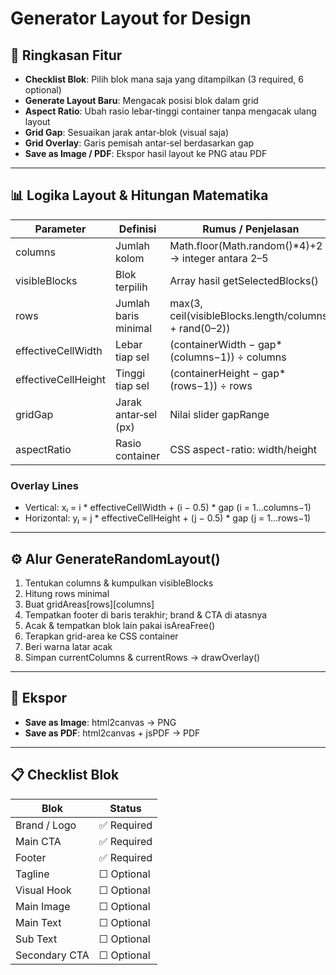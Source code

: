 # Generator Layout for Design

## 🔎 Ringkasan Fitur
- **Checklist Blok**: Pilih blok mana saja yang ditampilkan (3 required, 6 optional)  
- **Generate Layout Baru**: Mengacak posisi blok dalam grid  
- **Aspect Ratio**: Ubah rasio lebar‑tinggi container tanpa mengacak ulang layout  
- **Grid Gap**: Sesuaikan jarak antar‑blok (visual saja)  
- **Grid Overlay**: Garis pemisah antar‑sel berdasarkan gap  
- **Save as Image / PDF**: Ekspor hasil layout ke PNG atau PDF  

---

## 📊 Logika Layout & Hitungan Matematika

| Parameter | Definisi | Rumus / Penjelasan |
|-----------|----------|--------------------|
| columns | Jumlah kolom | Math.floor(Math.random()*4)+2 → integer antara 2–5 |
| visibleBlocks | Blok terpilih | Array hasil getSelectedBlocks() |
| rows | Jumlah baris minimal | max(3, ceil(visibleBlocks.length/columns) + rand(0–2)) |
| effectiveCellWidth | Lebar tiap sel | (containerWidth − gap*(columns−1)) ÷ columns |
| effectiveCellHeight | Tinggi tiap sel | (containerHeight − gap*(rows−1)) ÷ rows |
| gridGap | Jarak antar‑sel (px) | Nilai slider gapRange |
| aspectRatio | Rasio container | CSS aspect-ratio: width/height |

### Overlay Lines
- Vertical: xᵢ = i * effectiveCellWidth + (i − 0.5) * gap (i = 1…columns−1)  
- Horizontal: yⱼ = j * effectiveCellHeight + (j − 0.5) * gap (j = 1…rows−1)

---

## ⚙️ Alur GenerateRandomLayout()
1. Tentukan columns & kumpulkan visibleBlocks  
2. Hitung rows minimal  
3. Buat gridAreas[rows][columns]  
4. Tempatkan footer di baris terakhir; brand & CTA di atasnya  
5. Acak & tempatkan blok lain pakai isAreaFree()  
6. Terapkan grid-area ke CSS container  
7. Beri warna latar acak  
8. Simpan currentColumns & currentRows → drawOverlay()

---

## 💾 Ekspor
- **Save as Image**: html2canvas → PNG  
- **Save as PDF**: html2canvas + jsPDF → PDF  

---

## 📋 Checklist Blok

| Blok | Status |
|-------|---------|
| Brand / Logo | ✅ Required |
| Main CTA | ✅ Required |
| Footer | ✅ Required |
| Tagline | ☐ Optional |
| Visual Hook | ☐ Optional |
| Main Image | ☐ Optional |
| Main Text | ☐ Optional |
| Sub Text | ☐ Optional |
| Secondary CTA | ☐ Optional |
